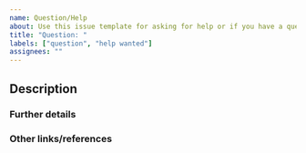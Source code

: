 ```yaml
---
name: Question/Help
about: Use this issue template for asking for help or if you have a question about the downscaler.
title: "Question: "
labels: ["question", "help wanted"]
assignees: ""
---
```


<!--
Need help? You can also ask questions in our Slack channel:
https://inviter.co/kube-downscaler
-->

## Description

<!--
Briefly describe your question or issue.
-->

### Further details

<!--
Provide any additional information, logs, or configurations that might help.
-->

### Other links/references

<!-- E.g. related Github issues/MRs or external references -->
